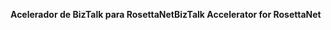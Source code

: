 <span data-ttu-id="78936-101">**Acelerador de BizTalk para RosettaNet**</span><span class="sxs-lookup"><span data-stu-id="78936-101">**BizTalk Accelerator for RosettaNet**</span></span>